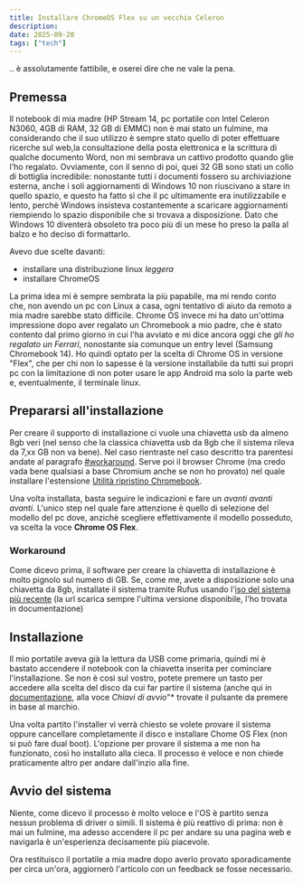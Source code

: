 ```yaml
---
title: Installare ChromeOS Flex su un vecchio Celeron
description:
date: 2025-09-20
tags: ["tech"]
---
```


.. è assolutamente fattibile, e oserei dire che ne vale la pena.

## Premessa

Il notebook di mia madre (HP Stream 14, pc portatile con Intel Celeron N3060, 4GB di RAM, 32 GB di EMMC) non è mai stato un fulmine, ma considerando che il suo utilizzo è sempre stato quello di poter effettuare ricerche sul web,la consultazione della posta elettronica e la scrittura di qualche documento Word, non mi sembrava un cattivo prodotto quando glie l'ho regalato.
Ovviamente, con il senno di poi, quei 32 GB sono stati un collo di bottiglia incredibile: nonostante tutti i documenti fossero su archiviazione esterna, anche i soli aggiornamenti di Windows 10 non riuscivano a stare in quello spazio, e questo ha fatto sì che il pc ultimamente era inutilizzabile e lento, perchè Windows insisteva costantemente a scaricare aggiornamenti riempiendo lo spazio disponibile che si trovava a disposizione.
Dato che Windows 10 diventerà obsoleto tra poco più di un mese ho preso la palla al balzo e ho deciso di formattarlo.

Avevo due scelte davanti:

- installare una distribuzione linux *leggera*
- installare ChromeOS

La prima idea mi è sempre sembrata la più papabile, ma mi rendo conto che, non avendo un pc con Linux a casa, ogni tentativo di aiuto da remoto a mia madre sarebbe stato difficile.
Chrome OS invece mi ha dato un'ottima impressione dopo aver regalato un Chromebook a mio padre, che è stato contento dal primo giorno in cui l'ha avviato e mi dice ancora oggi che *gli ho regalato un Ferrari*, nonostante sia comunque un entry level (Samsung Chromebook 14).
Ho quindi optato per la scelta di Chrome OS in versione "Flex", che per chi non lo sapesse è la versione installabile da tutti sui propri pc con la limitazione di non poter usare le app Android ma solo la parte web e, eventualmente, il terminale linux.

## Prepararsi all'installazione

Per creare il supporto di installazione ci vuole una chiavetta usb da almeno 8gb veri (nel senso che la classica chiavetta usb da 8gb che il sistema rileva da 7,xx GB non va bene). Nel caso rientraste nel caso descritto tra parentesi andate al paragrafo [#workaround](#workaround).
Serve poi il browser Chrome (ma credo vada bene qualsiasi a base Chromium anche se non ho provato) nel quale installare l'estensione [Utilità ripristino Chromebook](https://chromewebstore.google.com/detail/chromebook-recovery-utili/pocpnlppkickgojjlmhdmidojbmbodfm).

Una volta installata, basta seguire le indicazioni e fare un *avanti avanti avanti*. L'unico step nel quale fare attenzione è quello di selezione del modello del pc dove, anzichè scegliere effettivamente il modello posseduto, va scelta la voce **Chrome OS Flex**.

### Workaround

Come dicevo prima, il software per creare la chiavetta di installazione è molto pignolo sul numero di GB. Se, come me, avete a disposizione solo una chiavetta da 8gb, installate il sistema tramite Rufus usando l'[iso del sistema più recente](https://dl.google.com/chromeos-flex/images/latest.bin.zip) (la url scarica sempre l'ultima versione disponibile, l'ho trovata in documentazione)

## Installazione

Il mio portatile aveva già la lettura da USB come primaria, quindi mi è bastato accendere il notebook con la chiavetta inserita per cominciare l'installazione. Se non è così sul vostro, potete premere un tasto per accedere alla scelta del disco da cui far partire il sistema (anche qui in [documentazione](https://support.google.com/chromeosflex/answer/11552352?sjid=12499755134570041330-EU#boot&zippy=%2Cchiavi-di-avvio), alla voce *Chiavi di avvio*"* trovate il pulsante da premere in base al marchio.

Una volta partito l'installer vi verrà chiesto se volete provare il sistema oppure cancellare completamente il disco e installare Chome OS Flex (non si può fare dual boot). L'opzione per provare il sistema a me non ha funzionato, così ho installato alla cieca. Il processo è veloce e non chiede praticamente altro per andare dall'inzio alla fine.

## Avvio del sistema

Niente, come dicevo il processo è molto veloce e l'OS è partito senza nessun problema di driver o simili.
Il sistema è più reattivo di prima: non è mai un fulmine, ma adesso accendere il pc per andare su una pagina web e navigarla è un'esperienza decisamente più piacevole.

Ora restituisco il portatile a mia madre dopo averlo provato sporadicamente per circa un'ora, aggiornerò l'articolo con un feedback se fosse necessario.
